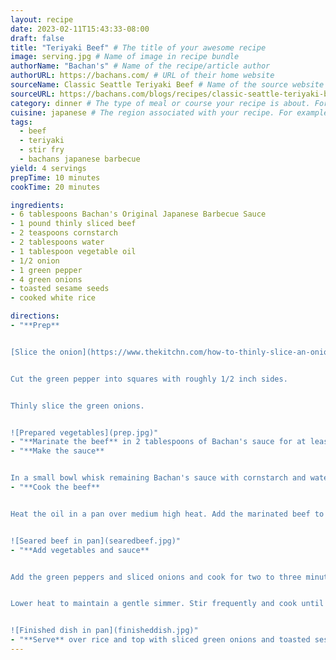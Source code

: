 ```yaml
---
layout: recipe
date: 2023-02-11T15:43:33-08:00
draft: false
title: "Teriyaki Beef" # The title of your awesome recipe
image: serving.jpg # Name of image in recipe bundle
authorName: "Bachan's" # Name of the recipe/article author
authorURL: https://bachans.com/ # URL of their home website
sourceName: Classic Seattle Teriyaki Beef # Name of the source website
sourceURL: https://bachans.com/blogs/recipes/classic-seattle-teriyaki-beef # Actual URL of the recipe itself
category: dinner # The type of meal or course your recipe is about. For example: "dinner", "entree", or "dessert".
cuisine: japanese # The region associated with your recipe. For example, "French", Mediterranean", or "American".
tags:
  - beef
  - teriyaki
  - stir fry
  - bachans japanese barbecue
yield: 4 servings
prepTime: 10 minutes
cookTime: 20 minutes

ingredients:
- 6 tablespoons Bachan's Original Japanese Barbecue Sauce
- 1 pound thinly sliced beef
- 2 teaspoons cornstarch
- 2 tablespoons water
- 1 tablespoon vegetable oil
- 1/2 onion
- 1 green pepper
- 4 green onions
- toasted sesame seeds
- cooked white rice

directions:
- "**Prep**


[Slice the onion](https://www.thekitchn.com/how-to-thinly-slice-an-onion-109536).


Cut the green pepper into squares with roughly 1/2 inch sides.


Thinly slice the green onions.


![Prepared vegetables](prep.jpg)"
- "**Marinate the beef** in 2 tablespoons of Bachan's sauce for at least 15 minutes."
- "**Make the sauce**


In a small bowl whisk remaining Bachan's sauce with cornstarch and water."
- "**Cook the beef**


Heat the oil in a pan over medium high heat. Add the marinated beef to the pan and cook until seared.


![Seared beef in pan](searedbeef.jpg)"
- "**Add vegetables and sauce**


Add the green peppers and sliced onions and cook for two to three minutes. Add the sauce and about half of the green onions. 


Lower heat to maintain a gentle simmer. Stir frequently and cook until thickened and vegetables are soft.


![Finished dish in pan](finisheddish.jpg)"
- "**Serve** over rice and top with sliced green onions and toasted sesame seeds."
---
```

